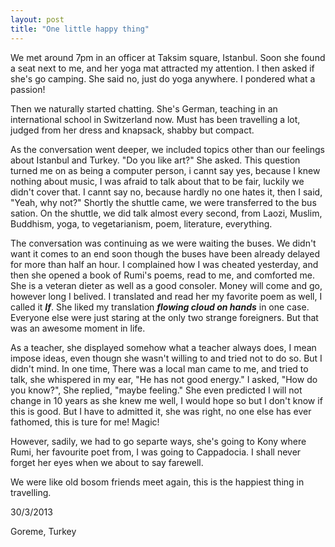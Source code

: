 ```yaml
---
layout: post
title: "One little happy thing"
---
```



We met around 7pm in an officer at Taksim square, Istanbul. Soon she found a seat next to me, and her yoga mat attracted my attention. I then asked if she's go camping. She said no, just do yoga anywhere. I pondered what a passion! 

Then we naturally started chatting. She's German, teaching in an international school in Switzerland now. Must has been travelling a lot, judged from her dress and knapsack, shabby but compact. 

As the conversation went deeper, we included topics other than our feelings about Istanbul and Turkey. "Do you like art?" She asked. This question turned me on as being a computer person, i cannt say yes, because I knew nothing about music, I was afraid to talk about that to be fair, luckily we didn't cover that. I cannt say no, because hardly no one hates it, then I said, "Yeah, why not?" Shortly the shuttle came, we were transferred to the bus sation. On the shuttle, we did talk almost every second, from Laozi, Muslim, Buddhism, yoga, to vegetarianism, poem, literature, everything. 

The conversation was continuing as we were waiting the buses. We didn't want it comes to an end soon though the buses have been already delayed for more than half an hour. I complained how I was cheated yesterday, and then she opened a book of Rumi's poems, read to me, and comforted me. She is a veteran dieter as well as a good consoler. Money will come and go, however long I belived. I translated and read her my favorite poem as well, I called it ***If***. She liked my translation ***flowing cloud on hands*** in one case. Everyone else were just staring at the only two strange foreigners. But that was an awesome moment in life.

As a teacher, she displayed somehow what a teacher always does, I mean impose ideas, even thougn she wasn't willing to and tried not to do so. But I didn't mind. In one time, There was a local man came to me, and tried to talk, she whispered in my ear, "He has not good energy." I asked, "How do you know?", She replied, "maybe feeling." She even predicted I will not change in 10 years as she knew me well, I would hope so but I don't know if this is good. But I have to admitted it, she was right, no one else has ever fathomed, this is ture for me! Magic! 

However, sadily, we had to go separte ways, she's going to Kony where Rumi, her favourite poet from, I was going to Cappadocia. I shall never forget her eyes when we about to say farewell. 

We were like old bosom friends meet again, this is the happiest thing in travelling. 


30/3/2013 

Goreme, Turkey


















